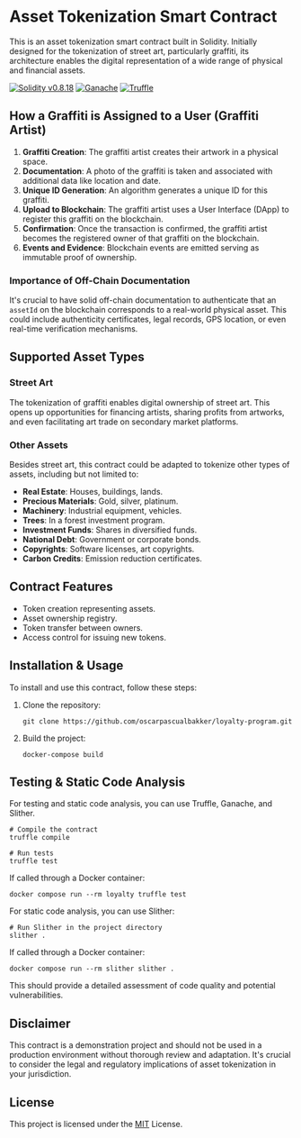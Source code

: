 # Asset Tokenization Smart Contract

This is an asset tokenization smart contract built in Solidity. Initially designed for the tokenization of street art, particularly graffiti, its architecture enables the digital representation of a wide range of physical and financial assets.

[![Solidity v0.8.18](https://img.shields.io/badge/Solidity-v0.8.18-blue.svg)](https://soliditylang.org/) [![Ganache](https://img.shields.io/badge/Ganache-CLI-orange.svg)](https://www.trufflesuite.com/ganache) [![Truffle](https://img.shields.io/badge/Truffle-v5.11.4-green.svg)](https://www.trufflesuite.com/truffle)

## How a Graffiti is Assigned to a User (Graffiti Artist)

1. **Graffiti Creation**: The graffiti artist creates their artwork in a physical space.
2. **Documentation**: A photo of the graffiti is taken and associated with additional data like location and date.
3. **Unique ID Generation**: An algorithm generates a unique ID for this graffiti.
4. **Upload to Blockchain**: The graffiti artist uses a User Interface (DApp) to register this graffiti on the blockchain.
5. **Confirmation**: Once the transaction is confirmed, the graffiti artist becomes the registered owner of that graffiti on the blockchain.
6. **Events and Evidence**: Blockchain events are emitted serving as immutable proof of ownership.

### Importance of Off-Chain Documentation

It's crucial to have solid off-chain documentation to authenticate that an `assetId` on the blockchain corresponds to a real-world physical asset. This could include authenticity certificates, legal records, GPS location, or even real-time verification mechanisms.

## Supported Asset Types

### Street Art

The tokenization of graffiti enables digital ownership of street art. This opens up opportunities for financing artists, sharing profits from artworks, and even facilitating art trade on secondary market platforms.

### Other Assets

Besides street art, this contract could be adapted to tokenize other types of assets, including but not limited to:

- **Real Estate**: Houses, buildings, lands.
- **Precious Materials**: Gold, silver, platinum.
- **Machinery**: Industrial equipment, vehicles.
- **Trees**: In a forest investment program.
- **Investment Funds**: Shares in diversified funds.
- **National Debt**: Government or corporate bonds.
- **Copyrights**: Software licenses, art copyrights.
- **Carbon Credits**: Emission reduction certificates.

## Contract Features

- Token creation representing assets.
- Asset ownership registry.
- Token transfer between owners.
- Access control for issuing new tokens.

## Installation & Usage

To install and use this contract, follow these steps:

1. Clone the repository:

   ```
   git clone https://github.com/oscarpascualbakker/loyalty-program.git
   ```

2. Build the project:

   ```
   docker-compose build
   ```

## Testing & Static Code Analysis

For testing and static code analysis, you can use Truffle, Ganache, and Slither.

```
# Compile the contract
truffle compile

# Run tests
truffle test
```

If called through a Docker container:

```
docker compose run --rm loyalty truffle test
```

For static code analysis, you can use Slither:

```
# Run Slither in the project directory
slither .
```

If called through a Docker container:

```
docker compose run --rm slither slither .
```

This should provide a detailed assessment of code quality and potential vulnerabilities.

## Disclaimer

This contract is a demonstration project and should not be used in a production environment without thorough review and adaptation. It's crucial to consider the legal and regulatory implications of asset tokenization in your jurisdiction.

## License

This project is licensed under the [MIT](https://opensource.org/licenses/MIT) License.
